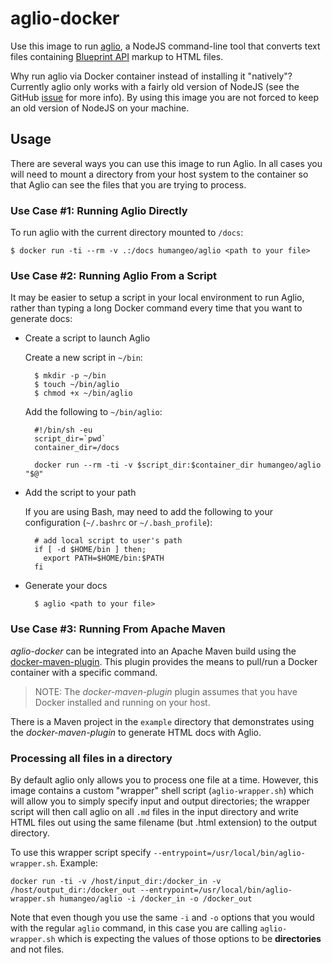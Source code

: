 # aglio-docker

Use this image to run [aglio](https://github.com/danielgtaylor/aglio), a NodeJS command-line tool that converts text files containing [Blueprint API](https://apiblueprint.org/) markup to HTML files.

Why run aglio via Docker container instead of installing it "natively"? Currently aglio only works with a fairly old version of NodeJS (see the GitHub [issue](https://github.com/danielgtaylor/aglio/issues/172) for more info). By using this image you are not forced to keep an old version of NodeJS on your machine.


## Usage

There are several ways you can use this image to run Aglio. In all cases you will need to mount a directory from your host system to the container so that Aglio can see the files that you are trying to process.


### Use Case #1: Running Aglio Directly

To run aglio with the current directory mounted to `/docs`:

    $ docker run -ti --rm -v .:/docs humangeo/aglio <path to your file>


### Use Case #2: Running Aglio From a Script

It may be easier to setup a script in your local environment to run Aglio, rather than typing a long Docker command every time that you want to generate docs:

* Create a script to launch Aglio

    Create a new script in `~/bin`:

        $ mkdir -p ~/bin
        $ touch ~/bin/aglio
        $ chmod +x ~/bin/aglio

    Add the following to `~/bin/aglio`:

        #!/bin/sh -eu
        script_dir=`pwd`
        container_dir=/docs

        docker run --rm -ti -v $script_dir:$container_dir humangeo/aglio "$@"


* Add the script to your path

    If you are using Bash, may need to add the following to your configuration (`~/.bashrc` or `~/.bash_profile`):

        # add local script to user's path
        if [ -d $HOME/bin ] then;
          export PATH=$HOME/bin:$PATH
        fi

* Generate your docs

        $ aglio <path to your file>


### Use Case #3: Running From Apache Maven

*aglio-docker* can be integrated into an Apache Maven build using the [docker-maven-plugin](https://github.com/rhuss/docker-maven-plugin). This plugin provides the means to pull/run a Docker container with a specific command.

> NOTE: The *docker-maven-plugin* plugin assumes that you have Docker installed and running on your host.

There is a Maven project in the `example` directory that demonstrates using the *docker-maven-plugin* to generate HTML docs with Aglio.


### Processing all files in a directory

By default aglio only allows you to process one file at a time. However, this image contains a custom "wrapper" shell script (`aglio-wrapper.sh`) which will allow you to simply specify input and output directories; the wrapper script will then call aglio on all `.md` files in the input directory and write HTML files out using the same filename (but .html extension) to the output directory.

To use this wrapper script specify `--entrypoint=/usr/local/bin/aglio-wrapper.sh`. Example:

```
docker run -ti -v /host/input_dir:/docker_in -v /host/output_dir:/docker_out --entrypoint=/usr/local/bin/aglio-wrapper.sh humangeo/aglio -i /docker_in -o /docker_out
```

Note that even though you use the same `-i` and `-o` options that you would with the regular `aglio` command, in this case you are calling `aglio-wrapper.sh` which is expecting the values of those options to be **directories** and not files.



